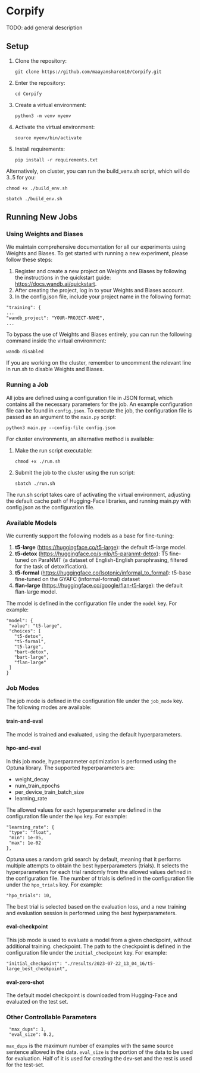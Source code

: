 # Corpify

TODO: add general description

## Setup

1. Clone the repository:

   ``` git clone https://github.com/maayansharon10/Corpify.git ```

2. Enter the repository:

   ```cd Corpify```

3. Create a virtual environment:

   ``` python3 -m venv myenv ```

4. Activate the virtual environment:

   ``` source myenv/bin/activate ```

5. Install requirements:

   ``` pip install -r requirements.txt ```

Alternatively, on cluster, you can run the build_venv.sh script, which will do 3..5 for you:

```chmod +x ./build_env.sh```

```sbatch ./build_env.sh ```

## Running New Jobs

### Using Weights and Biases

We maintain comprehensive documentation for all our experiments using Weights and Biases. To get started with running a
new experiment, please follow these steps:

1. Register and create a new project on Weights and Biases by following the instructions in the quickstart
   guide: https://docs.wandb.ai/quickstart.
2. After creating the project, log in to your Weights and Biases account.
3. In the config.json file, include your project name in the following format:

```   
"training": {
...
"wandb_project": "YOUR-PROJECT-NAME",
...

```

To bypass the use of Weights and Biases entirely, you can run the following command inside the virtual environment:

```wandb disabled```

If you are working on the cluster, remember to uncomment the relevant line in run.sh to disable Weights and Biases.

### Running a Job

All jobs are defined using a configuration file in JSON format, which contains all the necessary parameters for the job.
An example configuration file can be found in `config.json`. To execute the job, the configuration file is passed as an
argument to the `main.py` script:

``` python3 main.py --config-file config.json ```

For cluster environments, an alternative method is available:

1. Make the run script executable:

   ```chmod +x ./run.sh```

2. Submit the job to the cluster using the run script:

   ```sbatch ./run.sh```

The run.sh script takes care of activating the virtual environment, adjusting the default cache path of Hugging-Face
libraries, and running main.py with config.json as the configuration file.

### Available Models

We currently support the following models as a base for fine-tuning:

1. **t5-large** (https://huggingface.co/t5-large): the default t5-large model.
2. **t5-detox** (https://huggingface.co/s-nlp/t5-paranmt-detox): T5 fine-tuned on ParaNMT (a dataset of English-English
   paraphrasing, filtered for the task of detoxification).
3. **t5-formal** (https://huggingface.co/Isotonic/informal_to_formal): t5-base fine-tuned on the GYAFC (informal-formal)
   dataset
4. **flan-large** (https://huggingface.co/google/flan-t5-large): the default flan-large model.

The model is defined in the configuration file under the `model` key. For example:

```
"model": {
 "value": "t5-large",
 "choices": [
   "t5-detox",
   "t5-formal",
   "t5-large",
   "bart-detox",
   "bart-large",
   "flan-large"
 ]
}
```

### Job Modes

The job mode is defined in the configuration file under the `job_mode` key. The following modes are available:

#### train-and-eval

The model is trained and evaluated, using the default hyperparameters.

#### hpo-and-eval

In this job mode, hyperparameter optimization is performed using the Optuna library. The supported hyperparameters are:

* weight_decay
* num_train_epochs
* per_device_train_batch_size
* learning_rate

The allowed values for each hyperparameter are defined in the configuration file under the `hpo` key. For example:

```
"learning_rate": {
 "type": "float",
 "min": 1e-05,
 "max": 1e-02
},
```

Optuna uses a random grid search by default, meaning that it performs multiple attempts to obtain the best
hyperparameters (trials). It selects the hyperparameters for each trial randomly from the allowed values defined in the
configuration file. The number of trials is defined in the configuration file under the `hpo_trials` key. For example:

```
"hpo_trials": 10,
```

The best trial is selected based on the evaluation loss, and a new training and evaluation session is performed using
the best hyperparameters.

#### eval-checkpoint

This job mode is used to evaluate a model from a given checkpoint, without additional training. checkpoint. The path to
the checkpoint is defined in the configuration file under the `initial_checkpoint` key. For example:

```
"initial_checkpoint": "./results/2023-07-22_13_04_16/t5-large_best_checkpoint",
```

#### eval-zero-shot

The default model checkpoint is downloaded from Hugging-Face and evaluated on the test set.

### Other Controllable Parameters

```
 "max_dups": 1,
 "eval_size": 0.2,
```

`max_dups` is the maximum number of examples with the same source sentence allowed in the data.
`eval_size` is the portion of the data to be used for evaluation. Half of it is used for creating the dev-set and the
rest is used for the test-set.

